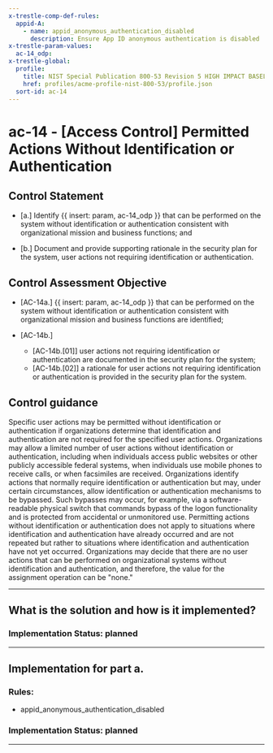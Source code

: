 ```yaml
---
x-trestle-comp-def-rules:
  appid-A:
    - name: appid_anonymous_authentication_disabled
      description: Ensure App ID anonymous authentication is disabled
x-trestle-param-values:
  ac-14_odp:
x-trestle-global:
  profile:
    title: NIST Special Publication 800-53 Revision 5 HIGH IMPACT BASELINE
    href: profiles/acme-profile-nist-800-53/profile.json
  sort-id: ac-14
---
```


# ac-14 - \[Access Control\] Permitted Actions Without Identification or Authentication

## Control Statement

- \[a.\] Identify {{ insert: param, ac-14_odp }} that can be performed on the system without identification or authentication consistent with organizational mission and business functions; and

- \[b.\] Document and provide supporting rationale in the security plan for the system, user actions not requiring identification or authentication.

## Control Assessment Objective

- \[AC-14a.\] {{ insert: param, ac-14_odp }} that can be performed on the system without identification or authentication consistent with organizational mission and business functions are identified;

- \[AC-14b.\]

  - \[AC-14b.[01]\] user actions not requiring identification or authentication are documented in the security plan for the system;
  - \[AC-14b.[02]\] a rationale for user actions not requiring identification or authentication is provided in the security plan for the system.

## Control guidance

Specific user actions may be permitted without identification or authentication if organizations determine that identification and authentication are not required for the specified user actions. Organizations may allow a limited number of user actions without identification or authentication, including when individuals access public websites or other publicly accessible federal systems, when individuals use mobile phones to receive calls, or when facsimiles are received. Organizations identify actions that normally require identification or authentication but may, under certain circumstances, allow identification or authentication mechanisms to be bypassed. Such bypasses may occur, for example, via a software-readable physical switch that commands bypass of the logon functionality and is protected from accidental or unmonitored use. Permitting actions without identification or authentication does not apply to situations where identification and authentication have already occurred and are not repeated but rather to situations where identification and authentication have not yet occurred. Organizations may decide that there are no user actions that can be performed on organizational systems without identification and authentication, and therefore, the value for the assignment operation can be "none."

______________________________________________________________________

## What is the solution and how is it implemented?

<!-- For implementation status enter one of: implemented, partial, planned, alternative, not-applicable -->

<!-- Note that the list of rules under ### Rules: is read-only and changes will not be captured after assembly to JSON -->

<!-- Add control implementation description here for control: ac-14 -->

### Implementation Status: planned

______________________________________________________________________

## Implementation for part a.

<!-- Add control implementation description here for item a. -->

### Rules:

  - appid_anonymous_authentication_disabled

### Implementation Status: planned

______________________________________________________________________
